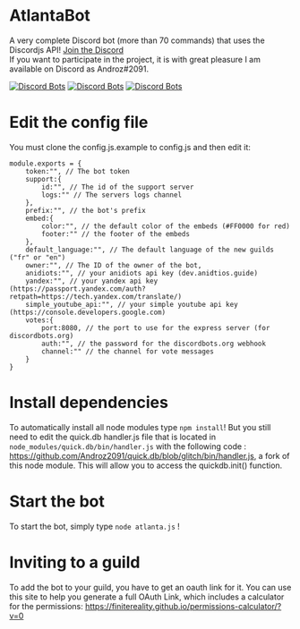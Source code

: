 # AtlantaBot

A very complete Discord bot (more than 70 commands) that uses the Discordjs API! [Join the Discord](https://discord.gg/VTwHvdR)<br>
If you want to participate in the project, it is with great pleasure I am available on Discord as Androz#2091.

[![Discord Bots](https://discordbots.org/api/widget/status/557445719892688897.svg?noavatar=true)](https://discordbots.org/bot/557445719892688897)
[![Discord Bots](https://discordbots.org/api/widget/servers/557445719892688897.svg?noavatar=true)](https://discordbots.org/bot/557445719892688897)
[![Discord Bots](https://discordbots.org/api/widget/owner/557445719892688897.svg?noavatar=true)](https://discordbots.org/bot/557445719892688897)

# Edit the config file
You must clone the config.js.example to config.js and then edit it:
```Js
module.exports = {
	token:"", // The bot token
	support:{
		id:"", // The id of the support server
		logs:"" // The servers logs channel
	},
	prefix:"", // the bot's prefix
	embed:{
		color:"", // the default color of the embeds (#FF0000 for red)
		footer:"" // the footer of the embeds
	},
	default_language:"", // The default language of the new guilds ("fr" or "en")
	owner:"", // The ID of the owner of the bot,
	anidiots:"", // your anidiots api key (dev.anidtios.guide)
	yandex:"", // your yandex api key (https://passport.yandex.com/auth?retpath=https://tech.yandex.com/translate/)
	simple_youtube_api:"", // your simple youtube api key (https://console.developers.google.com)
	votes:{
		port:8080, // the port to use for the express server (for discordbots.org)
		auth:"", // the password for the discordbots.org webhook
		channel:"" // the channel for vote messages
	}
}
```

# Install dependencies
To automatically install all node modules type `npm install`!
But you still need to edit the quick.db handler.js file that is located in `node_modules/quick.db/bin/handler.js` with the following code : 
https://github.com/Androz2091/quick.db/blob/glitch/bin/handler.js, a fork of this node module.
This will allow you to access the quickdb.init() function.

# Start the bot
To start the bot, simply type `node atlanta.js` !

# Inviting to a guild
To add the bot to your guild, you have to get an oauth link for it.
You can use this site to help you generate a full OAuth Link, which includes a calculator for the permissions: https://finitereality.github.io/permissions-calculator/?v=0
